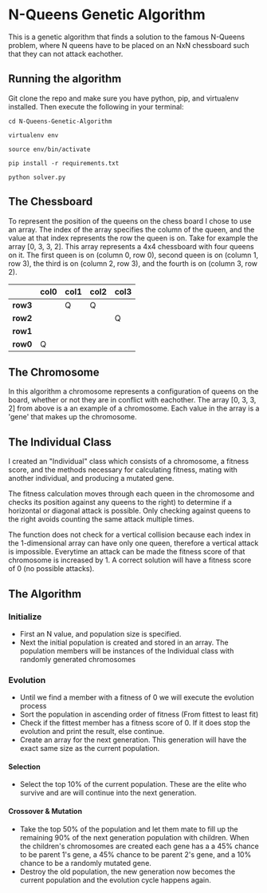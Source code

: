 # N-Queens Genetic Algorithm

This is a genetic algorithm that finds a solution to the famous N-Queens problem, where N queens have to be placed on an NxN chessboard such that they can not attack eachother. 

## Running the algorithm

Git clone the repo and make sure you have python, pip, and virtualenv installed. Then execute the following in your terminal:

```
cd N-Queens-Genetic-Algorithm
```
```
virtualenv env
```
```
source env/bin/activate
```
```
pip install -r requirements.txt
```
```
python solver.py
```

## The Chessboard

To represent the position of the queens on the chess board I chose to use an array. The index of the array specifies the column of the queen, and the value at that index represents the row the queen is on. Take for example the array [0, 3, 3, 2]. This array represents a 4x4 chessboard with four queens on it. The first queen is on (column 0, row 0), second queen is on (column 1, row 3), the third is on (column 2, row 3), and the fourth is on (column 3, row 2).


| | col0 | col1 | col2 | col3 |
| --- | --- | --- | --- | --- |
| **row3** | | Q | Q | |  
| **row2** | | | | Q |  
| **row1** | | | | |  
| **row0** | Q | | | |  


## The Chromosome

In this algorithm a chromosome represents a configuration of queens on the board, whether or not they are in conflict with eachother. The array [0, 3, 3, 2] from above is a an example of a chromosome. Each value in the array is a 'gene' that makes up the chromosome.

## The Individual Class

I created an "Individual" class which consists of a chromosome, a fitness score, and the methods necessary for calculating fitness, mating with another individual, and producing a mutated gene. 

The fitness calculation moves through each queen in the chromosome and checks its position against any queens to the right) to determine if a horizontal or diagonal attack is possible. Only checking against queens to the right avoids counting the same attack multiple times. 

The function does not check for a vertical collision because each index in the 1-dimensional array can have only one queen, therefore a vertical attack is impossible. Everytime an attack can be made the fitness score of that chromosome is increased by 1. A correct solution will have a fitness score of 0 (no possible attacks).

## The Algorithm

### Initialize
- First an N value, and population size is specified. 
- Next the initial population is created and stored in an array. The population members will be instances of the Individual class with randomly generated chromosomes

### Evolution
- Until we find a member with a fitness of 0 we will execute the evolution process
- Sort the population in ascending order of fitness (From fittest to least fit)
- Check if the fittest member has a fitness score of 0. If it does stop the evolution and print the result, else continue.
- Create an array for the next generation. This generation will have the exact same size as the current population.
#### Selection
- Select the top 10% of the current population. These are the elite who survive and are will continue into the next generation.

#### Crossover & Mutation
- Take the top 50% of the population and let them mate to fill up the remaining 90% of the next generation population with children. When the children's chromosomes are created each gene has a a 45% chance to be parent 1's gene, a 45% chance to be parent 2's gene, and a 10% chance to be a randomly mutated gene.
- Destroy the old population, the new generation now becomes the current population and the evolution cycle happens again.


